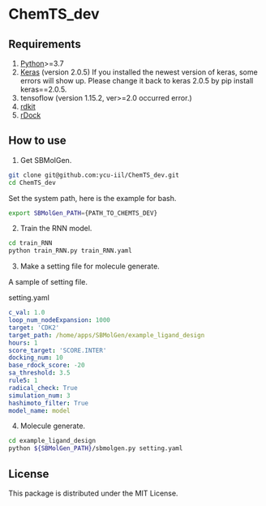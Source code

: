 # ChemTS_dev

## Requirements

1. [Python](https://www.anaconda.com/download/)>=3.7
2. [Keras](https://github.com/fchollet/keras) (version 2.0.5) If you installed the newest version of keras, some errors will show up. Please change it back to keras 2.0.5 by pip install keras==2.0.5. 
3. tensoflow (version 1.15.2, ver>=2.0 occurred error.) 
4. [rdkit](https://anaconda.org/rdkit/rdkit)
5. [rDock](http://rdock.sourceforge.net/installation/)

## How to use

1. Get SBMolGen.

```bash
git clone git@github.com:ycu-iil/ChemTS_dev.git
cd ChemTS_dev
```

Set the system path, here is the example for bash.

```bash
export SBMolGen_PATH={PATH_TO_CHEMTS_DEV} 
```

2. Train the RNN model.

```bash
cd train_RNN
python train_RNN.py train_RNN.yaml
```

3. Make a setting file for molecule generate.

A sample of setting file.

setting.yaml

```yaml
c_val: 1.0
loop_num_nodeExpansion: 1000
target: 'CDK2'
target_path: /home/apps/SBMolGen/example_ligand_design
hours: 1
score_target: 'SCORE.INTER'
docking_num: 10
base_rdock_score: -20
sa_threshold: 3.5
rule5: 1
radical_check: True
simulation_num: 3
hashimoto_filter: True
model_name: model
```

4. Molecule generate.

```bash
cd example_ligand_design
python ${SBMolGen_PATH}/sbmolgen.py setting.yaml
```

## License

This package is distributed under the MIT License.
